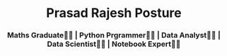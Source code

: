<h1 align=center> Prasad Rajesh Posture </h1>
<h3 align=center>Maths Graduate👨‍🎓 | Python Prgrammer👨‍💻 | Data Analyst🕵️‍♂️ | Data Scientist👨‍🔬 | Notebook Expert👨‍🏫 </h3>
